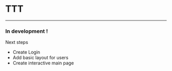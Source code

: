 # TTT

-----------------------------------------------


### In development !

Next steps

* Create Login
* Add basic layout for users
* Create interactive main page
